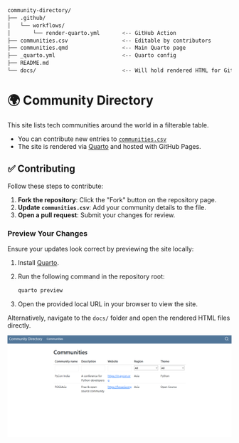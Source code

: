 ```bash
community-directory/
├── .github/
│   └── workflows/
│       └── render-quarto.yml       <-- GitHub Action
├── communities.csv                 <-- Editable by contributors
├── communities.qmd                 <-- Main Quarto page
├── _quarto.yml                     <-- Quarto config
├── README.md
└── docs/                           <-- Will hold rendered HTML for GitHub Pages
```

# 🌍 Community Directory

This site lists tech communities around the world in a filterable table.

- You can contribute new entries to [`communities.csv`](./communities.csv)
- The site is rendered via [Quarto](https://quarto.org/) and hosted with GitHub Pages.

## ✅ Contributing

Follow these steps to contribute:

1. **Fork the repository**: Click the "Fork" button on the repository page.
2. **Update `communities.csv`**: Add your community details to the file.
3. **Open a pull request**: Submit your changes for review.

### Preview Your Changes

Ensure your updates look correct by previewing the site locally:

1. Install [Quarto](https://quarto.org/docs/get-started/).
2. Run the following command in the repository root:

    ```bash
    quarto preview
    ```

3. Open the provided local URL in your browser to view the site.

Alternatively, navigate to the `docs/` folder and open the rendered HTML files directly.

![Preview Example](static/image.png)
```
